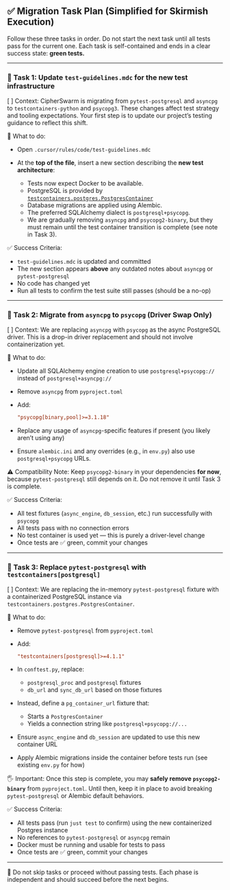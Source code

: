 ## ✅ Migration Task Plan (Simplified for Skirmish Execution)

Follow these three tasks in order. Do not start the next task until all tests pass for the current one. Each task is self-contained and ends in a clear success state: **green tests.**

---

### 🧪 Task 1: Update `test-guidelines.mdc` for the new test infrastructure

[ ] Context:
CipherSwarm is migrating from `pytest-postgresql` and `asyncpg` to `testcontainers-python` and `psycopg3`. These changes affect test strategy and tooling expectations. Your first step is to update our project’s testing guidance to reflect this shift.

🔧 What to do:

-   Open `.cursor/rules/code/test-guidelines.mdc`
-   At the **top of the file**, insert a new section describing the **new test architecture**:

    -   Tests now expect Docker to be available.
    -   PostgreSQL is provided by [`testcontainers.postgres.PostgresContainer`](https://testcontainers-python.readthedocs.io/en/latest/modules/postgres.html)
    -   Database migrations are applied using Alembic.
    -   The preferred SQLAlchemy dialect is `postgresql+psycopg`.
    -   We are gradually removing `asyncpg` and `psycopg2-binary`, but they must remain until the test container transition is complete (see note in Task 3).

✅ Success Criteria:

-   `test-guidelines.mdc` is updated and committed
-   The new section appears **above** any outdated notes about `asyncpg` or `pytest-postgresql`
-   No code has changed yet
-   Run all tests to confirm the test suite still passes (should be a no-op)

---

### 🐘 Task 2: Migrate from `asyncpg` to `psycopg` (Driver Swap Only)

[ ] Context:
We are replacing `asyncpg` with `psycopg` as the async PostgreSQL driver. This is a drop-in driver replacement and should not involve containerization yet.

🔧 What to do:

-   Update all SQLAlchemy engine creation to use `postgresql+psycopg://` instead of `postgresql+asyncpg://`
-   Remove `asyncpg` from `pyproject.toml`
-   Add:

    ```toml
    "psycopg[binary,pool]>=3.1.18"
    ```

-   Replace any usage of `asyncpg`-specific features if present (you likely aren’t using any)
-   Ensure `alembic.ini` and any overrides (e.g., in `env.py`) also use `postgresql+psycopg` URLs.

⚠️ Compatibility Note:
Keep `psycopg2-binary` in your dependencies **for now**, because `pytest-postgresql` still depends on it. Do not remove it until Task 3 is complete.

✅ Success Criteria:

-   All test fixtures (`async_engine`, `db_session`, etc.) run successfully with `psycopg`
-   All tests pass with no connection errors
-   No test container is used yet — this is purely a driver-level change
-   Once tests are ✅ green, commit your changes

---

### 🧪 Task 3: Replace `pytest-postgresql` with `testcontainers[postgresql]`

[ ] Context:
We are replacing the in-memory `pytest-postgresql` fixture with a containerized PostgreSQL instance via `testcontainers.postgres.PostgresContainer`.

🔧 What to do:

-   Remove `pytest-postgresql` from `pyproject.toml`
-   Add:

    ```toml
    "testcontainers[postgresql]>=4.1.1"
    ```

-   In `conftest.py`, replace:

    -   `postgresql_proc` and `postgresql` fixtures
    -   `db_url` and `sync_db_url` based on those fixtures

-   Instead, define a `pg_container_url` fixture that:

    -   Starts a `PostgresContainer`
    -   Yields a connection string like `postgresql+psycopg://...`

-   Ensure `async_engine` and `db_session` are updated to use this new container URL
-   Apply Alembic migrations inside the container before tests run (see existing `env.py` for how)

🖐 Important:
Once this step is complete, you may **safely remove `psycopg2-binary`** from `pyproject.toml`. Until then, keep it in place to avoid breaking `pytest-postgresql` or Alembic default behaviors.

✅ Success Criteria:

-   All tests pass (run `just test` to confirm) using the new containerized Postgres instance
-   No references to `pytest-postgresql` or `asyncpg` remain
-   Docker must be running and usable for tests to pass
-   Once tests are ✅ green, commit your changes

---

🛑 Do not skip tasks or proceed without passing tests. Each phase is independent and should succeed before the next begins.
